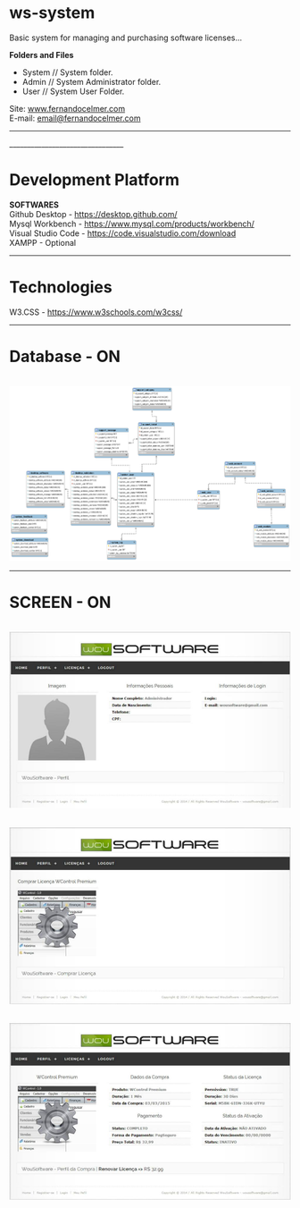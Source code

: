 # ws-system

Basic system for managing and purchasing software licenses...

<p><b>Folders and Files</b></p>
<ul>
	<li>System // System folder.</li>
  <li>Admin // System Administrator folder.</li>
  <li>User // System User Folder.</li>
</ul>

Site: www.fernandocelmer.com
</br>
E-mail: email@fernandocelmer.com
________________________________
<p>
________________________________

# Development Platform
<b>SOFTWARES</b><br>
Github Desktop - https://desktop.github.com/ <br>
Mysql Workbench - https://www.mysql.com/products/workbench/ <br>
Visual Studio Code - https://code.visualstudio.com/download <br>
XAMPP - Optional
________________________________

# Technologies
W3.CSS - https://www.w3schools.com/w3css/ <br> 
________________________________

# Database - ON
<br>
<img src="https://github.com/FernandoCelmer/ws-system/blob/master/DataBase/db_system.png?raw=true"></p>

________________________________

# SCREEN - ON 
<br>
<img src="https://github.com/FernandoCelmer/ws-system/blob/master/Design/ws-system_01.jpg?raw=true"></p>
<br>
<img src="https://github.com/FernandoCelmer/ws-system/blob/master/Design/ws-system_02.jpg?raw=true"></p>
<br>
<img src="https://github.com/FernandoCelmer/ws-system/blob/master/Design/ws-system_03.jpg?raw=true"></p>
